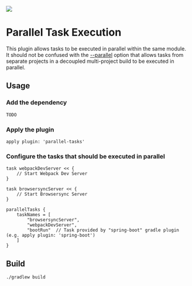 ![](https://travis-ci.org/barryearles/parallel-tasks-gradle-plugin.svg)

# Parallel Task Execution

This plugin allows tasks to be executed in parallel within the same module.  It should not be confused with the [--parallel](https://github.com/gradle/gradle/blob/master/design-docs/done/parallel-project-execution.md "--parallel") option that allows tasks from separate projects in a decoupled multi-project build to be executed in parallel.

## Usage

### Add the dependency

	TODO

### Apply the plugin

	apply plugin: 'parallel-tasks'

### Configure the tasks that should be executed in parallel

	task webpackDevServer << {
        // Start Webpack Dev Server
    }

    task browsersyncServer << {
        // Start Browsersync Server
    }

    parallelTasks {
        taskNames = [
            "browsersyncServer",
            "webpackDevServer",
            "bootRun"  // Task provided by "spring-boot" gradle plugin (e.g. apply plugin: 'spring-boot')
        ]
    }

## Build

	./gradlew build
